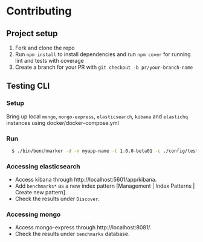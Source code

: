 # Contributing
  
## Project setup

1.  Fork and clone the repo
2.  Run `npm install` to install dependencies and run `npm cover` for running lint and tests with coverage
3.  Create a branch for your PR with `git checkout -b pr/your-branch-name`

## Testing CLI

### Setup 
Bring up local `mongo`, `mongo-express`, `elasticsearch`, `kibana` and `elastichq` instances using docker/docker-compose.yml

### Run
```bash
  $ ./bin/benchmarker -d -n myapp-name -t 1.0.0-beta01 -c ./config/test.json run ./test/fixtures/artillery/test.yml
```

### Accessing elasticsearch
- Access kibana through http://localhost:5601/app/kibana. 
- Add `benchmarks*` as a new index pattern [Management | Index Patterns | Create new pattern]. 
- Check the results under `Discover`.

### Accessing mongo
- Access mongo-express through http://localhost:8081/. 
- Check the results under `benchmarks` database.
